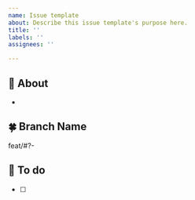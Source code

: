 ```yaml
---
name: Issue template
about: Describe this issue template's purpose here.
title: ''
labels: ''
assignees: ''

---
```


## 🍏 About
* 

## 🍀 Branch Name
feat/#?-

## 🌱 To do
- [ ]
